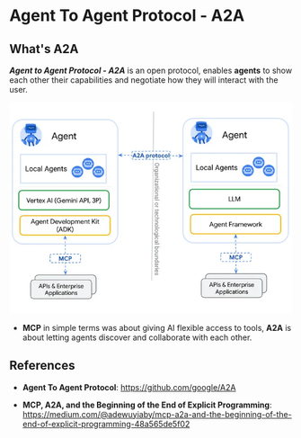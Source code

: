 # Agent To Agent Protocol - A2A


## What's A2A 

***Agent to Agent Protocol - A2A*** is an open protocol, enables **agents** to show each other their capabilities and negotiate how they will interact with the user. 


<div>
<img src="../assets/a2a.png">
</div>


- **MCP** in simple terms was about giving AI flexible access to tools, **A2A** is about letting agents discover and collaborate with each other.


## References 

- **Agent To Agent Protocol**: https://github.com/google/A2A

- **MCP, A2A, and the Beginning of the End of Explicit Programming**: https://medium.com/@adewuyiaby/mcp-a2a-and-the-beginning-of-the-end-of-explicit-programming-48a565de5f02


